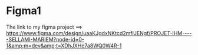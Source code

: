 # Figma1
The link to my figma project ==> https://www.figma.com/design/uaaKJgdxNKtcd2mfIJENgf/PROJET-IHM-----SELLAMI-MARIEM?node-id=0-1&amp;m=dev&amp;t=XDhJXHe7a8WQ0W4R-1
